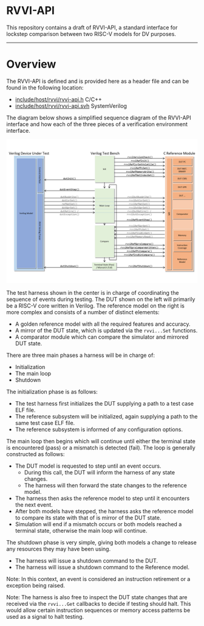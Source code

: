 # RVVI-API

This repository contains a draft of RVVI-API, a standard interface for lockstep comparison between two RISC-V models for DV purposes.


----
# Overview

The RVVI-API is defined and is provided here as a header file and can be found in the following location:
- [include/host/rvvi/rvvi-api.h](include/host/rvvi/rvvi-api.h)    C/C++
- [include/host/rvvi/rvvi-api.svh](include/host/rvvi/rvvi-api.svh) SystemVerilog

The diagram below shows a simplified sequence diagram of the RVVI-API interface and how each of the three pieces of a verification environment interface.

![Overview Image](/RVVI-API/images/overview.jpg)

The test harness shown in the center is in charge of coordinating the sequence of events during testing.
The DUT shown on the left will primarily be a RISC-V core written in Verilog.
The reference model on the right is more complex and consists of a number of distinct elements:
- A golden reference model with all the required features and accuracy.
- A mirror of the DUT state, which is updated via the `rvvi...Set` functions.
- A comparator module which can compare the simulator and mirrored DUT state.

There are three main phases a harness will be in charge of:
- Initialization
- The main loop
- Shutdown

The initialization phase is as follows:
- The test harness first initializes the DUT supplying a path to a test case ELF file.
- The reference subsystem will be initialized, again supplying a path to the same test case ELF file.
- The reference subsystem is informed of any configuration options.

The main loop then begins which will continue until either the terminal state is encountered (pass) or a mismatch is detected (fail).  The loop is generally constructed as follows:
- The DUT model is requested to step until an event occurs.
  - During this call, the DUT will inform the harness of any state changes.
  - The harness will then forward the state changes to the reference model.
- The harness then asks the reference model to step until it encounters the next event.
- After both models have stepped, the harness asks the reference model to compare its state with that of is mirror of the DUT state.
- Simulation will end if a mismatch occurs or both models reached a terminal state, otherwise the main loop will continue.

The shutdown phase is very simple, giving both models a change to release any resources they may have been using.
- The harness will issue a shutdown command to the DUT.
- The harness will issue a shutdown command to the Reference model.

Note: In this context, an event is considered an instruction retirement or a exception being raised.

Note: The harness is also free to inspect the DUT state changes that are received via the `rvvi...Get` callbacks to decide if testing should halt.  This would allow certain instruction sequences or memory access patterns be used as a signal to halt testing.
